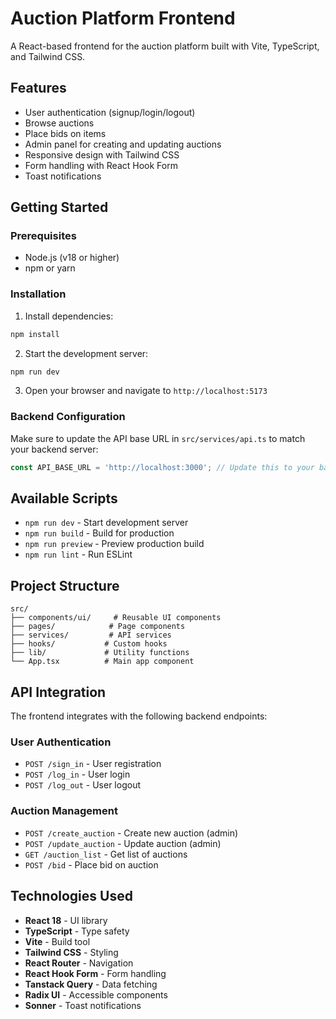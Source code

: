 # Auction Platform Frontend

A React-based frontend for the auction platform built with Vite, TypeScript, and Tailwind CSS.

## Features

- User authentication (signup/login/logout)
- Browse auctions
- Place bids on items
- Admin panel for creating and updating auctions
- Responsive design with Tailwind CSS
- Form handling with React Hook Form
- Toast notifications

## Getting Started

### Prerequisites

- Node.js (v18 or higher)
- npm or yarn

### Installation

1. Install dependencies:
```bash
npm install
```

2. Start the development server:
```bash
npm run dev
```

3. Open your browser and navigate to `http://localhost:5173`

### Backend Configuration

Make sure to update the API base URL in `src/services/api.ts` to match your backend server:

```typescript
const API_BASE_URL = 'http://localhost:3000'; // Update this to your backend URL
```

## Available Scripts

- `npm run dev` - Start development server
- `npm run build` - Build for production
- `npm run preview` - Preview production build
- `npm run lint` - Run ESLint

## Project Structure

```
src/
├── components/ui/     # Reusable UI components
├── pages/            # Page components
├── services/         # API services
├── hooks/           # Custom hooks
├── lib/             # Utility functions
└── App.tsx          # Main app component
```

## API Integration

The frontend integrates with the following backend endpoints:

### User Authentication
- `POST /sign_in` - User registration
- `POST /log_in` - User login
- `POST /log_out` - User logout

### Auction Management
- `POST /create_auction` - Create new auction (admin)
- `POST /update_auction` - Update auction (admin)
- `GET /auction_list` - Get list of auctions
- `POST /bid` - Place bid on auction

## Technologies Used

- **React 18** - UI library
- **TypeScript** - Type safety
- **Vite** - Build tool
- **Tailwind CSS** - Styling
- **React Router** - Navigation
- **React Hook Form** - Form handling
- **Tanstack Query** - Data fetching
- **Radix UI** - Accessible components
- **Sonner** - Toast notifications